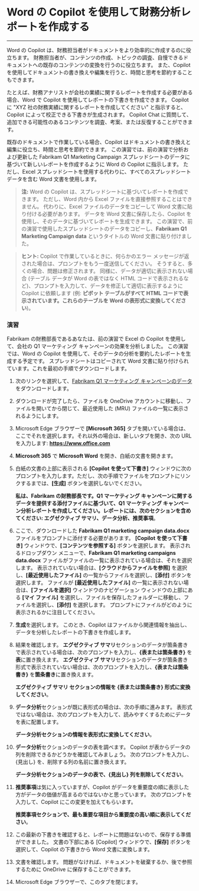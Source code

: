 # Word の Copilot を使用して財務分析レポートを作成する
---
Word の Copilot は、財務担当者がドキュメントをより効率的に作成するのに役立ちます。 財務担当者が、コンテンツの作成、トピックの調査、自慢できるドキュメントへの既存のコンテンツの変換を行うのに役立ちます。 また、Copilot を使用してドキュメントの書き換えや編集を行うと、時間と思考を節約することもできます。

たとえば、財務アナリストが会社の業績に関するレポートを作成する必要がある場合、Word で Copilot を使用してレポートの下書きを作成できます。 Copilot に "XYZ 社の財務実績に関するレポートを作成してください" と指示すると、Copilot によって校正できる下書きが生成されます。 Copilot Chat に質問して、追加できる可能性のあるコンテンツを調査、考案、または反復することができます。

既存のドキュメントで作業している場合、Copilot はドキュメントの書き換えと編集に役立ち、時間と思考を節約できます。 この演習では、前の演習で分析および更新した Fabrikam Q1 Marketing Campaign スプレッドシートのデータに基づいて新しいレポートを作成するように Word の Copilot に指示します。 ただし、Excel スプレッドシートを使用する代わりに、すべてのスプレッドシート データを含む Word 文書を使用します。

> **注:** Word の Copilot は、スプレッドシートに基づいてレポートを作成できます。 ただし、Word 内から Excel ファイルを直接参照することはできません。 代わりに、Excel ファイルのデータをコピーして Word 文書に貼り付ける必要があります。 データを Word 文書に保存したら、Copilot を使用し、そのデータに基づいてレポートを生成できます。 この演習で、前の演習で使用したスプレッドシートのデータをコピーし、**Fabrikam Q1 Marketing Campaign data** というタイトルの Word 文書に貼り付けました。

> **ヒント:** Copilot で作業しているときに、何らかのエラー メッセージが返された場合は、プロンプトをもう一度送信してください。 そうすると、多くの場合、問題は修正されます。 同様に、データが適切に表示されない場合 (テーブル データが Word の表ではなく HTML コードで表示されるなど)、プロンプトを入力して、データを修正して適切に表示するように Copilot に依頼します (例: **ピボット テーブルがすべて HTML コードで表示されています。これらのテーブルを Word の表形式に変換してください**)。

### 演習

Fabrikam の財務部長であるあなたは、前の演習で Excel の Copilot を使用して、会社の Q1 マーケティング キャンペーンの効果を分析しました。 この演習では、Word の Copilot を使用して、そのデータの分析を要約したレポートを生成する予定です。 スプレッドシートはコピーされて Word 文書に貼り付けられています。これを最初の手順でダウンロードします。

1.  次のリンクを選択して、[Fabrikam Q1 マーケティング キャンペーンのデータ](https://go.microsoft.com/fwlink/?linkid=2268926)をダウンロードします。
2.  ダウンロードが完了したら、ファイルを OneDrive アカウントに移動し、ファイルを開いてから閉じて、最近使用した (MRU) ファイルの一覧に表示されるようにします。
3.  Microsoft Edge ブラウザーで **[Microsoft 365]** タブを開いている場合は、ここでそれを選択します。それ以外の場合は、新しいタブを開き、次の URL を入力します: **https://www.office.com**
4.  **Microsoft 365** で **Microsoft Word** を開き、白紙の文書を開きます。
5.  白紙の文書の上部に表示される **[Copilot を使って下書き]** ウィンドウに次のプロンプトを入力します。ただし、次の手順でファイルをプロンプトにリンクするまでは、**[生成]** ボタンを選択しないでください。
    
    **私は、Fabrikam の財務部長です。Q1 マーケティング キャンペーンに関するデータを提供する添付ファイルに基づいて、Q1 マーケティング キャンペーン分析レポートを作成してください。レポートには、次のセクションを含めてください: エグゼクティブ サマリ、データ分析、推奨事項**。
6.  ここで、ダウンロードした **Fabrikam Q1 marketing campaign data.docx** ファイルをプロンプトに添付する必要があります。 **[Copilot を使って下書き]** ウィンドウで、**[コンテンツを参照する]** ボタンを選択します。 表示されるドロップダウン メニューで、**Fabrikam Q1 marketing campaigns data.docx** ファイルがファイルの一覧に表示されている場合は、それを選択します。 表示されていない場合は、**[クラウドからファイルを参照]** を選択し、**[最近使用したファイル]** の一覧からファイルを選択し、**[添付]** ボタンを選択します。 ファイルが **[最近使用したファイル]** の一覧に表示されない場合は、**[ファイルを選択]** ウィンドウのナビゲーション ウィンドウの上部にある **[マイ ファイル]** を選択し、ファイルを保存したフォルダーに移動し、ファイルを選択し、**[添付]** を選択します。 プロンプトにファイルがどのように表示されるかに注目してください。
7.  **生成**を選択します。 このとき、Copilot はファイルから関連情報を抽出し、データを分析したレポートの下書きを作成します。
8.  結果を確認します。 **エグゼクティブ サマリ**セクションのデータが箇条書きで表示されている場合は、次のプロンプトを入力し、**\{表または箇条書き\}** を**表**に置き換えます。 **エグゼクティブ サマリ**セクションのデータが箇条書き形式で表示されていない場合は、次のプロンプトを入力し、**\{表または箇条書き\}** を**箇条書き**に置き換えます。
    
    **エグゼクティブ サマリ セクションの情報を \{表または箇条書き\} 形式に変換してください**。
9.  **データ分析**セクションが既に表形式の場合は、次の手順に進みます。 表形式ではない場合は、次のプロンプトを入力して、読みやすくするためにデータを表に配置します。
    
    **データ分析セクションの情報を表形式に変換してください**。
10. **データ分析**セクションのデータの表を調べます。 Copilot が表からデータの列を削除できるかどうかを確認してみましょう。 次のプロンプトを入力し、\{見出し\} を、削除する列の名前に置き換えます。
    
    **データ分析セクションのデータの表で、\{見出し\} 列を削除してください**。
11. **推奨事項**は気に入っていますが、Copilot がデータを重要度の順に表示した方がデータの価値が高まるのではないかと思っています。 次のプロンプトを入力して、Copilot にこの変更を加えてもらいます。
    
    **推奨事項セクションで、最も重要な項目から重要度の高い順に表示してください**。
12. この最新の下書きを確認すると、レポートに問題はないので、保存する準備ができました。 文書の下部にある [Copilot] ウィンドウで、**[保存]** ボタンを選択して、Copilot の下書きから Word 文書に変換します。
13. 文書を確認します。 問題がなければ、ドキュメントを破棄するか、後で参照するために OneDrive に保存することができます。
14. Microsoft Edge ブラウザーで、このタブを閉じます。
